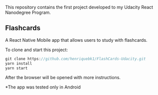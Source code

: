 This repository contains the first project developed to my Udacity React Nanodegree Program. 

## Flashcards 

A React Native Mobile app that allows users to study with flashcards.

To clone and start this project:
```js
git clone https://github.com/henriquebk1/FlashCards-Udacity.git
yarn install
yarn start
```
After the browser will be opened with more instructions.

*The app was tested only in Android


